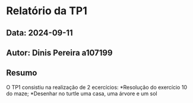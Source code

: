 # Relatório da TP1
## Data: 2024-09-11
## Autor: Dinis Pereira a107199
## Resumo
O TP1 consistiu na realização de 2 ecercícios:
*Resolução do exercício 10 do maze;
*Desenhar no turtle uma casa, uma árvore e um sol


